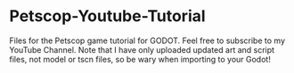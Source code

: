 # Petscop-Youtube-Tutorial
Files for the Petscop game tutorial for GODOT.
Feel free to subscribe to my YouTube Channel.
Note that I have only uploaded updated art and script files, not model or tscn files, so be wary when importing to your Godot!
